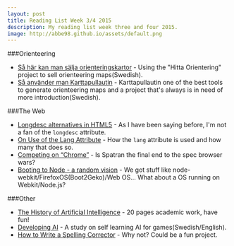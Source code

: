 ```yaml
---
layout: post
title: Reading List Week 3/4 2015
description: My reading list week three and four 2015.
image: http://abbe98.github.io/assets/default.png
---
```

###Orienteering

 - [Så här kan man sälja orienteringskartor](https://jonas106.wordpress.com/2015/01/21/sa-har-kan-man-salja-orienteringskartor/) - Using the "Hitta Orientering" project to sell orienteering maps(Swedish).
 - [Så använder man Karttapullautin](https://jonas106.wordpress.com/2012/11/12/sa-anvander-man-karttapullautin/) - Karttapullautin one of the best tools to generate orienteering maps and a project that's always is in need of more introduction(Swedish).

###The Web

 - [Longdesc alternatives in HTML5](http://cookiecrook.com/longdesc/) - As I have been saying before, I'm not a fan of the `longdesc` attribute.
 - [On Use of the Lang Attribute](http://blog.adrianroselli.com/2015/01/on-use-of-lang-attribute.html) - How the `lang` attribute is used and how many that does so.
 - [Competing on “Chrome”](http://aaron-gustafson.com/notebook/competing-on-chrome/) - Is Spatran the final end to the spec browser wars?
 - [Booting to Node - a random vision](https://medium.com/javascript-ecosystem/booting-to-node-2d620ac5402) - We got stuff like node-webkit/FirefoxOS(Boot2Geko)/Web OS... What about a OS running on Webkit/Node.js?

###Other

 - [The History of Artificial Intelligence](http://courses.cs.washington.edu/courses/csep590a/06au/projects/history-ai.pdf) - 20 pages academic work, have fun!
 - [Developing AI](http://www.bth.se/fou/cuppsats.nsf/all/c3a74266cab3055fc1257b86004f30aa/$file/Utvecklande%20AI%20-%20Sara%20Larsson_Mattis%20Axelsson.pdf) - A study on self learning AI for games(Swedish/English).
 - [How to Write a Spelling Corrector](http://www.norvig.com/spell-correct.html) - Why not? Could be a fun project.